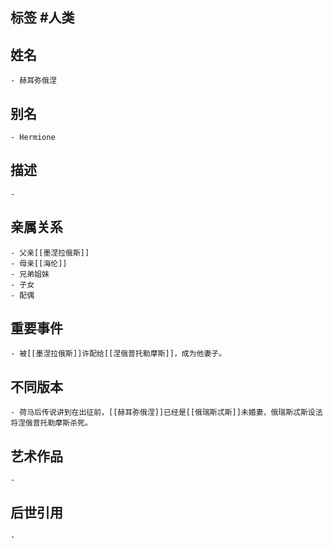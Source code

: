 ## 标签  #人类
## 姓名
	- 赫耳弥俄涅
## 别名
	- Hermione
## 描述
	-
## 亲属关系
	- 父亲[[墨涅拉俄斯]]
	- 母亲[[海伦]]
	- 兄弟姐妹
	- 子女
	- 配偶
## 重要事件
	- 被[[墨涅拉俄斯]]许配给[[涅俄普托勒摩斯]]，成为他妻子。
## 不同版本
	- 荷马后传说讲到在出征前，[[赫耳弥俄涅]]已经是[[俄瑞斯忒斯]]未婚妻，俄瑞斯忒斯设法将涅俄普托勒摩斯杀死。
## 艺术作品
	-
## 后世引用
	-
